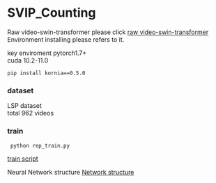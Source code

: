# SVIP_Counting
Raw video-swin-transformer please click [raw video-swin-transformer](https://github.com/SwinTransformer/Video-Swin-Transformer)
Environment installing please refers to it.  

key enviroment pytorch1.7+  
cuda 10.2-11.0

```   
pip install kornia==0.5.0  
```  

### dataset 
LSP dataset  
total 962 videos 

### train

`  python rep_train.py  `   

[train script](https://github.com/SvipRepetitionCounting/SVIP_Counting/blob/hhz/rep_train.py)  

Neural Network structure  [Network structure](https://github.com/SvipRepetitionCounting/SVIP_Counting/blob/hhz/RepSwin.py)  



